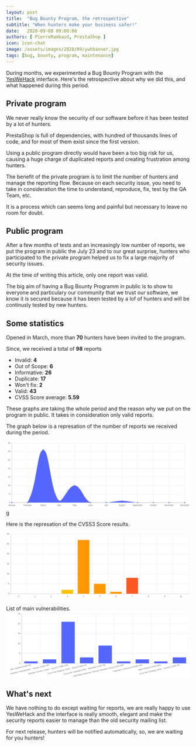 ```yaml
---
layout: post
title:  "Bug Bounty Program, the retrospective"
subtitle: "When hunters make your business safer!"
date:   2020-09-08 09:00:00
authors: [ PierreRambaud, PrestaShop ]
icon: icon-chat
image: /assets/images/2020/09/ywhbanner.jpg
tags: [bug, bounty, program, maintenance]
---
```


During months, we experimented a Bug Bounty Program with the [YesWeHack](https://yeswehack.com) interface. Here's the retrospective about why we did this, and what happened during this period.


## Private program

We never really know the security of our software before it has been tested by a lot of hunters.

PrestaShop is full of dependencies, with hundred of thousands lines of code, and for most of them exist since the first version. 

Using a public program directly would have been a too big risk for us, causing a huge charge of duplicated reports and creating frustration among hunters.

The benefit of the private program is to limit the number of hunters and manage the reporting flow. Because on each security issue, you need to take in consideration the time to understand, reproduce, fix, test by the QA Team, etc. 

It is a process which can seems long and painful but necessary to leave no room for doubt.


## Public program

After a few months of tests and an increasingly low number of reports, we put the program in public the July 23 and to our great surprise, hunters who participated to the private program helped us to fix a large majority of security issues. 

At the time of writing this article, only one report was valid.

The big aim of having a Bug Bounty Programm in public is to show to everyone and particulary our community that we trust our software, we know it is secured because it has been tested by a lof of hunters and will be continusly tested by new hunters.


## Some statistics

Opened in March, more than **70** hunters have been invited to the program.

Since, we received a total of **98** reports
 - Invalid: **4**
 - Out of Scope: **6**
 - Informative: **26**
 - Duplicate: **17**
 - Won't fix: **2**
 - Valid: **43**
 - CVSS Score average: **5.59**

These graphs are taking the whole period and the reason why we put on the program in public.
It takes in consideration only valid reports.

The graph below is a represation of the number of reports we received during the period.

[![Valid reports](/assets/images/2020/09/bug-bounty-all-valid-reports.png)](/assets/images/2020/09/bug-bounty-all-valid-reports.pn)g

Here is the represation of the CVSS3 Score results.

[![CVSS3 Score](/assets/images/2020/09/bug-bounty-all-valid-cvss.png)](/assets/images/2020/09/bug-bounty-all-valid-cvss.png)

List of main vulnerabilities.
[![Common vulnerabilities](/assets/images/2020/09/bug-bounty-all-valid-types.png)](/assets/images/2020/09/bug-bounty-all-valid-types.png)


## What's next

We have nothing to do except waiting for reports, we are really happy to use YesWeHack and the interface is really smooth, elegant and make the security reports easier to manage than the old security mailing list.

For next release, hunters will be notified automatically, so, we are waiting for you hunters!
